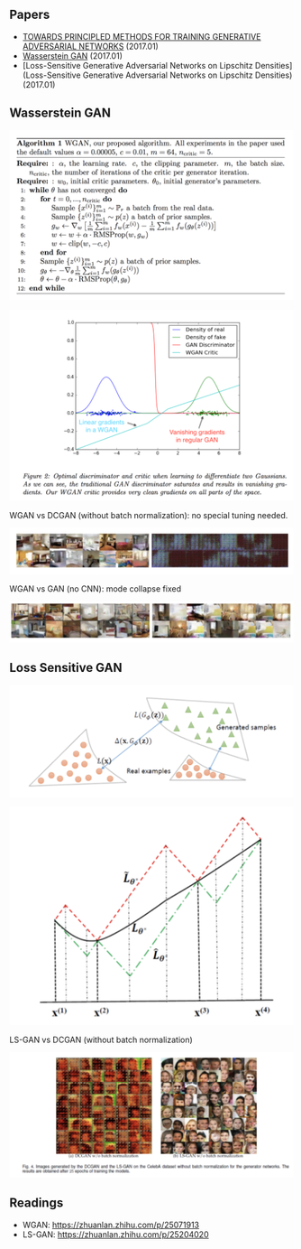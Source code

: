## Papers

- [TOWARDS PRINCIPLED METHODS FOR TRAINING GENERATIVE ADVERSARIAL NETWORKS](https://arxiv.org/pdf/1701.04862.pdf) (2017.01)
- [Wasserstein GAN](https://arxiv.org/pdf/1701.04862.pdf) (2017.01)
- [Loss-Sensitive Generative Adversarial Networks on Lipschitz Densities](Loss-Sensitive Generative Adversarial Networks on Lipschitz Densities) (2017.01)

## Wasserstein GAN

![WGAN Algo](images/WGAN_ALGO.png)

![WGAN](images/WGAN.png)

WGAN vs DCGAN (without batch normalization): no special tuning needed.

![vsDCGAN](images/vsDCGAN.png)

WGAN vs GAN (no CNN): mode collapse fixed

![vsGAN](images/vsGAN.png)


## Loss Sensitive GAN

![LSGAN](images/LSGAN.png)

![LSGAN Bounded](images/LSGAN_B.png)

LS-GAN vs DCGAN (without  batch normalization)

![LSGAN vs DCGAN](images/LSGAN_nobatch.png)

## Readings
- WGAN: https://zhuanlan.zhihu.com/p/25071913
- LS-GAN: https://zhuanlan.zhihu.com/p/25204020
